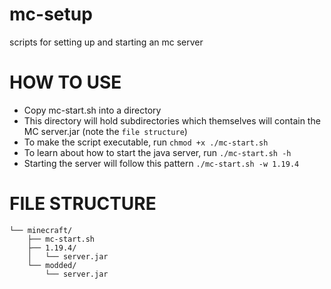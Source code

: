 # mc-setup

scripts for setting up and starting an mc server

# HOW TO USE

- Copy mc-start.sh into a directory
- This directory will hold subdirectories which themselves will contain the MC server.jar (note the `file structure`)
- To make the script executable, run `chmod +x ./mc-start.sh`
- To learn about how to start the java server, run `./mc-start.sh -h`
- Starting the server will follow this pattern `./mc-start.sh -w 1.19.4`

# FILE STRUCTURE

```
└── minecraft/
    ├── mc-start.sh
    ├── 1.19.4/
    │   └── server.jar
    └── modded/
        └── server.jar
```
